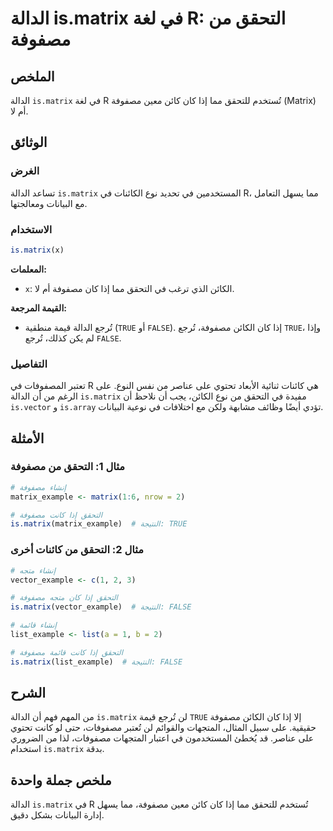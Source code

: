 <!--
Meta Description: # الدالة is.matrix في لغة R: التحقق من مصفوفة ## الملخص الدالة `is.matrix` في لغة R تُستخدم للتحقق مما إذا كان كائن معين مصفوفة (Matrix) أم لا. ## الو...
Meta Keywords: matrix, مصفوفة, التحقق, إذا, الدالة
-->

# الدالة is.matrix في لغة R: التحقق من مصفوفة

## الملخص
الدالة `is.matrix` في لغة R تُستخدم للتحقق مما إذا كان كائن معين مصفوفة (Matrix) أم لا.

## الوثائق
### الغرض
تساعد الدالة `is.matrix` المستخدمين في تحديد نوع الكائنات في R، مما يسهل التعامل مع البيانات ومعالجتها.

### الاستخدام
```R
is.matrix(x)
```
**المعلمات:**
- `x`: الكائن الذي ترغب في التحقق مما إذا كان مصفوفة أم لا.

**القيمة المرجعة:**
- تُرجع الدالة قيمة منطقية (`TRUE` أو `FALSE`). إذا كان الكائن مصفوفة، تُرجع `TRUE`، وإذا لم يكن كذلك، تُرجع `FALSE`.

### التفاصيل
تعتبر المصفوفات في R هي كائنات ثنائية الأبعاد تحتوي على عناصر من نفس النوع. على الرغم من أن الدالة `is.matrix` مفيدة في التحقق من نوع الكائن، يجب أن نلاحظ أن `is.vector` و `is.array` تؤدي أيضًا وظائف مشابهة ولكن مع اختلافات في نوعية البيانات.

## الأمثلة
### مثال 1: التحقق من مصفوفة
```R
# إنشاء مصفوفة
matrix_example <- matrix(1:6, nrow = 2)

# التحقق إذا كانت مصفوفة
is.matrix(matrix_example)  # النتيجة: TRUE
```

### مثال 2: التحقق من كائنات أخرى
```R
# إنشاء متجه
vector_example <- c(1, 2, 3)

# التحقق إذا كان متجه مصفوفة
is.matrix(vector_example)  # النتيجة: FALSE

# إنشاء قائمة
list_example <- list(a = 1, b = 2)

# التحقق إذا كانت قائمة مصفوفة
is.matrix(list_example)  # النتيجة: FALSE
```

## الشرح
من المهم فهم أن الدالة `is.matrix` لن تُرجع قيمة `TRUE` إلا إذا كان الكائن مصفوفة حقيقية. على سبيل المثال، المتجهات والقوائم لن تُعتبر مصفوفات، حتى لو كانت تحتوي على عناصر. قد يُخطئ المستخدمون في اعتبار المتجهات مصفوفات، لذا من الضروري استخدام `is.matrix` بدقة.

## ملخص جملة واحدة
الدالة `is.matrix` في R تُستخدم للتحقق مما إذا كان كائن معين مصفوفة، مما يسهل إدارة البيانات بشكل دقيق.